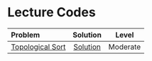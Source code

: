 # Lecture Codes

|  Problem  |  Solution  |  Level  |
|:----------|:----------:|:-------:|
|  [Topological Sort](https://www.naukri.com/code360/problems/topological-sort_982938)  |  [Solution]()  |  Moderate  | 